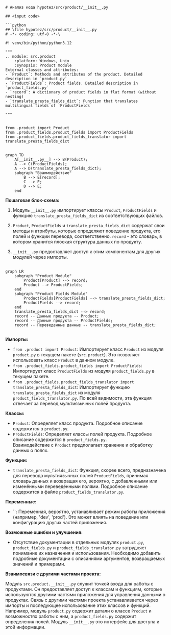 ```MD
# Анализ кода hypotez/src/product/__init__.py

## <input code>

```python
## \file hypotez/src/product/__init__.py
# -*- coding: utf-8 -*-\

#! venv/bin/python/python3.12

"""
.. module: src.product 
	:platform: Windows, Unix
	:synopsis: Product module
External classes and attributes:
- `Product`: Methods and attributes of the product. Detailed description in `product.py`
- `ProductFields`: Product fields. Detailed description in `product_fields.py`
- `record`: A dictionary of product fields in flat format (without nesting)
- `translate_presta_fields_dict`: Function that translates multilingual fields of `ProductFields`

"""


from .product import Product
from .product_fields.product_fields import ProductFields
from .product_fields.product_fields_translator import translate_presta_fields_dict
```

## <algorithm>

```mermaid
graph TD
    A[__init__.py__] --> B(Product);
    A --> C(ProductFields);
    A --> D(translate_presta_fields_dict);
    subgraph "Взаимодействие"
        B --> E[record];
        C --> E;
        D --> E;
    end
```

**Пошаговая блок-схема:**

1. Модуль `__init__.py` импортирует классы `Product`, `ProductFields` и функцию `translate_presta_fields_dict` из соответствующих файлов.

2. `Product`, `ProductFields` и `translate_presta_fields_dict` содержат свои методы и атрибуты, которые определяют поведение продукта, его полей и функции перевода, соответственно.  `record` - это словарь, в котором хранится плоская структура данных по продукту.

3. `__init__.py` предоставляет доступ к этим компонентам для других модулей через импорты.


## <mermaid>

```mermaid
graph LR
    subgraph "Product Module"
        Product[Product] --> record;
        Product --> ProductFields;
    end
    subgraph "Product Fields Module"
        ProductFields[ProductFields] --> translate_presta_fields_dict;
        ProductFields --> record;
    end
    translate_presta_fields_dict --> record;
    record -- Данные продукта -- Product;
    record -- Данные продукта -- ProductFields;
    record -- Переведенные данные -- translate_presta_fields_dict;
```

## <explanation>

**Импорты:**

- `from .product import Product`: Импортирует класс `Product` из модуля `product.py` в текущем пакете (`src.product`).  Это позволяет использовать класс `Product` в данном модуле.
- `from .product_fields.product_fields import ProductFields`: Импортирует класс `ProductFields` из модуля `product_fields.py` в текущем пакете.
- `from .product_fields.product_fields_translator import translate_presta_fields_dict`: Импортирует функцию `translate_presta_fields_dict` из модуля `product_fields_translator.py`.  По всей видимости, эта функция отвечает за перевод мультиязычных полей продукта.

**Классы:**

- `Product`: Определяет класс продукта.  Подробное описание содержится в `product.py`.
- `ProductFields`: Определяет классы полей продукта.  Подробное описание содержится в `product_fields.py`.   
Взаимодействие с `Product` предполагает хранение и обработку данных о полях.

**Функции:**

- `translate_presta_fields_dict`: Функция, скорее всего, предназначена для перевода мультиязычных полей `ProductFields`, принимая словарь данных и возвращая его, вероятно, с добавленными или изменёнными переведёнными полями. Подробное описание содержится в файле `product_fields_translator.py`.

**Переменные:**

- ``: Переменная, вероятно, устанавливает режим работы приложения (например, 'dev', 'prod').  Это может влиять на поведение или конфигурацию других частей приложения.

**Возможные ошибки и улучшения:**

- Отсутствие документации в отдельных модулях `product.py`, `product_fields.py` и `product_fields_translator.py` затрудняет понимание их назначения и использования. Необходимо добавить подробные документации с описаниями аргументов, возвращаемых значений и примерами.

**Взаимосвязи с другими частями проекта:**

Модуль `src.product.__init__.py` служит точкой входа для работы с продуктами.  Он предоставляет доступ к классам и функциям, которые используются другими частями приложения для управления данными о продуктах.  Связь с другими частями проекта устанавливается через импорты и последующее использование этих классов и функций.  Например, модуль `product.py` содержит детали о классе `Product` и возможностях работы с ним, а `product_fields.py` содержит определения полей.  Модуль `__init__.py` это интерфейс для доступа к этой информации.